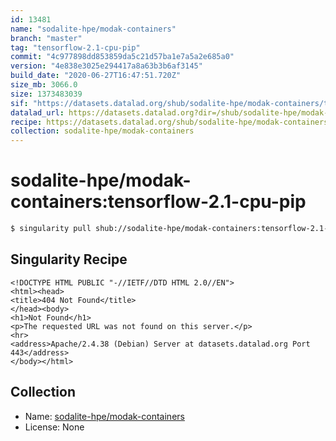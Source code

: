 ```yaml
---
id: 13481
name: "sodalite-hpe/modak-containers"
branch: "master"
tag: "tensorflow-2.1-cpu-pip"
commit: "4c977898dd853859da5c21d57ba1e7a5a2e685a0"
version: "4e838e3025e294417a8a63b3b6af3145"
build_date: "2020-06-27T16:47:51.720Z"
size_mb: 3066.0
size: 1373483039
sif: "https://datasets.datalad.org/shub/sodalite-hpe/modak-containers/tensorflow-2.1-cpu-pip/2020-06-27-4c977898-4e838e30/4e838e3025e294417a8a63b3b6af3145.sif"
datalad_url: https://datasets.datalad.org?dir=/shub/sodalite-hpe/modak-containers/tensorflow-2.1-cpu-pip/2020-06-27-4c977898-4e838e30/
recipe: https://datasets.datalad.org/shub/sodalite-hpe/modak-containers/tensorflow-2.1-cpu-pip/2020-06-27-4c977898-4e838e30/Singularity
collection: sodalite-hpe/modak-containers
---
```


# sodalite-hpe/modak-containers:tensorflow-2.1-cpu-pip

```bash
$ singularity pull shub://sodalite-hpe/modak-containers:tensorflow-2.1-cpu-pip
```

## Singularity Recipe

```singularity
<!DOCTYPE HTML PUBLIC "-//IETF//DTD HTML 2.0//EN">
<html><head>
<title>404 Not Found</title>
</head><body>
<h1>Not Found</h1>
<p>The requested URL was not found on this server.</p>
<hr>
<address>Apache/2.4.38 (Debian) Server at datasets.datalad.org Port 443</address>
</body></html>
```

## Collection

 - Name: [sodalite-hpe/modak-containers](https://github.com/sodalite-hpe/modak-containers)
 - License: None

